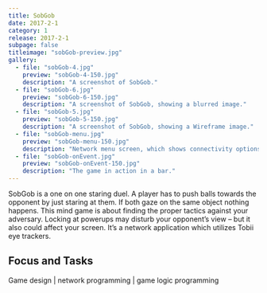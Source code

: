 ```yaml
---
title: SobGob
date: 2017-2-1
category: 1
release: 2017-2-1
subpage: false
titleimage: "sobGob-preview.jpg"
gallery:
  - file: "sobGob-4.jpg"
    preview: "sobGob-4-150.jpg"
    description: "A screenshot of SobGob."
  - file: "sobGob-6.jpg"
    preview: "sobGob-6-150.jpg"
    description: "A screenshot of SobGob, showing a blurred image."
  - file: "sobGob-5.jpg"
    preview: "sobGob-5-150.jpg"
    description: "A screenshot of SobGob, showing a Wireframe image."
  - file: "sobGob-menu.jpg"
    preview: "sobGob-menu-150.jpg"
    description: "Network menu screen, which shows connectivity options."
  - file: "sobGob-onEvent.jpg"
    preview: "sobGob-onEvent-150.jpg"
    description: "The game in action in a bar."
---
```


SobGob is a one on one staring duel. A player has to push balls towards the opponent by just staring at them. If both gaze on the same object nothing happens. This mind game is about finding the proper tactics against your adversary. Locking at powerups may disturb your opponent’s view – but it also could affect your screen. It’s a network application which utilizes Tobii eye trackers.

## Focus and Tasks
Game design | network programming | game logic programming